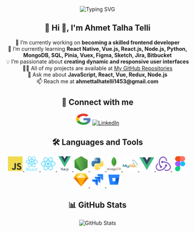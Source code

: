<p align="center">
  <img src="https://readme-typing-svg.herokuapp.com?size=22&color=F7A800&center=true&vCenter=true&width=500&lines=Full+Stack+Developer;React+Native+Enthusiast;Lifelong+Learner" alt="Typing SVG" />
</p>

<h2 align="center">🚀 Hi 👋, I'm Ahmet Talha Telli</h2>
<p align="center">
  🔭 I’m currently working on <strong>becoming a skilled frontend developer</strong><br>
  🌱 I’m currently learning <strong>React Native, Vue.js, React.js, Node.js, Python, MongoDB, SQL, Pinia, Vuex, Figma, Sketch, Jira, Bitbucket</strong><br>
  💡 I’m passionate about <strong>creating dynamic and responsive user interfaces</strong><br>
  👨‍💻 All of my projects are available at <a href="https://github.com/talhatelli?tab=repositories">My GitHub Repositories</a><br>
  💬 Ask me about <strong>JavaScript, React, Vue, Redux, Node.js</strong><br>
  📫 Reach me at <strong>ahmettalhatelli1453@gmail.com</strong>
</p>


<h2 align="center">🔗 Connect with me</h2>
<p align="center">
  <a href="mailto:ahmettalhatelli1453@gmail.com" target="blank"><img src="https://raw.githubusercontent.com/devicons/devicon/master/icons/google/google-original.svg" alt="Email" height="30" width="40" /></a>
  <a href="https://linkedin.com/in/ahmet-talha-telli-09473a230/" target="blank"><img src="https://raw.githubusercontent.com/rahuldkjain/github-profile-readme-generator/master/src/images/icons/Social/linked-in-alt.svg" alt="LinkedIn" height="30" width="40" /></a>
</p>


<h2 align="center">🛠️ Languages and Tools</h2>
<p align="center">
  <a href="https://developer.mozilla.org/en-US/docs/Web/JavaScript" target="_blank" rel="noreferrer"> <img src="https://raw.githubusercontent.com/devicons/devicon/master/icons/javascript/javascript-original.svg" alt="JavaScript" width="40" height="40"/> </a>
  <a href="https://reactjs.org/" target="_blank" rel="noreferrer"> <img src="https://raw.githubusercontent.com/devicons/devicon/master/icons/react/react-original-wordmark.svg" alt="React" width="40" height="40"/> </a>
  <a href="https://reactnative.dev/" target="_blank" rel="noreferrer"> <img src="https://raw.githubusercontent.com/devicons/devicon/master/icons/react/react-original.svg" alt="React Native" width="40" height="40"/> </a>
  <a href="https://vuejs.org/" target="_blank" rel="noreferrer"> <img src="https://raw.githubusercontent.com/devicons/devicon/master/icons/vuejs/vuejs-original-wordmark.svg" alt="Vue.js" width="40" height="40"/> </a>
  <a href="https://nodejs.org/" target="_blank" rel="noreferrer"> <img src="https://raw.githubusercontent.com/devicons/devicon/master/icons/nodejs/nodejs-original.svg" alt="Node.js" width="40" height="40"/> </a>
  <a href="https://www.python.org/" target="_blank" rel="noreferrer"> <img src="https://raw.githubusercontent.com/devicons/devicon/master/icons/python/python-original.svg" alt="Python" width="40" height="40"/> </a>
  <a href="https://www.mongodb.com/" target="_blank" rel="noreferrer"> <img src="https://raw.githubusercontent.com/devicons/devicon/master/icons/mongodb/mongodb-original-wordmark.svg" alt="MongoDB" width="40" height="40"/> </a>
  <a href="https://www.mysql.com/" target="_blank" rel="noreferrer"> <img src="https://raw.githubusercontent.com/devicons/devicon/master/icons/mysql/mysql-original-wordmark.svg" alt="MySQL" width="40" height="40"/> </a>
  <a href="https://pinia.vuejs.org/" target="_blank" rel="noreferrer"> <img src="https://raw.githubusercontent.com/devicons/devicon/master/icons/vuejs/vuejs-original.svg" alt="Pinia" width="40" height="40"/> </a>
  <a href="https://redux.js.org/" target="_blank" rel="noreferrer"> <img src="https://raw.githubusercontent.com/devicons/devicon/master/icons/redux/redux-original.svg" alt="Redux" width="40" height="40"/> </a>
  <a href="https://figma.com/" target="_blank" rel="noreferrer"> <img src="https://raw.githubusercontent.com/devicons/devicon/master/icons/figma/figma-original.svg" alt="Figma" width="40" height="40"/> </a>
  <a href="https://www.sketch.com/" target="_blank" rel="noreferrer"> <img src="https://raw.githubusercontent.com/devicons/devicon/master/icons/sketch/sketch-original.svg" alt="Sketch" width="40" height="40"/> </a>
  <a href="https://www.atlassian.com/software/jira" target="_blank" rel="noreferrer"> <img src="https://raw.githubusercontent.com/devicons/devicon/master/icons/jira/jira-original.svg" alt="Jira" width="40" height="40"/> </a>
  <a href="https://bitbucket.org/" target="_blank" rel="noreferrer"> <img src="https://raw.githubusercontent.com/devicons/devicon/master/icons/bitbucket/bitbucket-original.svg" alt="Bitbucket" width="40" height="40"/> </a>
</p>


<h2 align="center">📊 GitHub Stats</h2>
<p align="center">
  <img align="center" src="https://github-readme-stats.vercel.app/api/top-langs?username=talhatelli&show_icons=true&locale=en&layout=compact" alt="GitHub Stats" />
</p>

